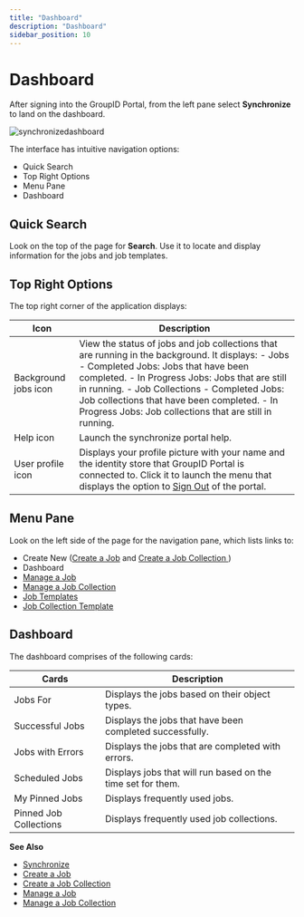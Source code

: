 ```yaml
---
title: "Dashboard"
description: "Dashboard"
sidebar_position: 10
---
```


# Dashboard

After signing into the GroupID Portal, from the left pane select **Synchronize** to land on the
dashboard.

![synchronizedashboard](/img/product_docs/directorymanager/11.0/portal/synchronize/synchronizedashboard.webp)

The interface has intuitive navigation options:

- Quick Search
- Top Right Options
- Menu Pane
- Dashboard

## Quick Search

Look on the top of the page for **Search**. Use it to locate and display information for the jobs
and job templates.

## Top Right Options

The top right corner of the application displays:

| Icon                 | Description                                                                                                                                                                                                                                                                                                                                           |
| -------------------- | ----------------------------------------------------------------------------------------------------------------------------------------------------------------------------------------------------------------------------------------------------------------------------------------------------------------------------------------------------- |
| Background jobs icon | View the status of jobs and job collections that are running in the background. It displays: - Jobs - Completed Jobs: Jobs that have been completed. - In Progress Jobs: Jobs that are still in running. - Job Collections - Completed Jobs: Job collections that have been completed. - In Progress Jobs: Job collections that are still in running. |
| Help icon            | Launch the synchronize portal help.                                                                                                                                                                                                                                                                                                                   |
| User profile icon    | Displays your profile picture with your name and the identity store that GroupID Portal is connected to. Click it to launch the menu that displays the option to [Sign Out](/docs/directorymanager/11.0/portal/login.md#sign-out) of the portal.                                                                                             |

## Menu Pane

Look on the left side of the page for the navigation pane, which lists links to:

- Create New ([Create a Job](/docs/directorymanager/11.0/portal/synchronize/create/create.md)
  and
  [Create a Job Collection ](/docs/directorymanager/11.0/portal/synchronize/create/create_1.md))
- Dashboard
- [Manage a Job](/docs/directorymanager/11.0/portal/synchronize/manage/job.md)
- [Manage a Job Collection ](/docs/directorymanager/11.0/portal/synchronize/manage/jobcollection.md)
- [Job Templates](/docs/directorymanager/11.0/portal/synchronize/manage/jobtemplate.md)
- [Job Collection Template](/docs/directorymanager/11.0/portal/synchronize/manage/jobcollectiontemplate.md)

## Dashboard

The dashboard comprises of the following cards:

| Cards                  | Description                                                 |
| ---------------------- | ----------------------------------------------------------- |
| Jobs For               | Displays the jobs based on their object types.              |
| Successful Jobs        | Displays the jobs that have been completed successfully.    |
| Jobs with Errors       | Displays the jobs that are completed with errors.           |
| Scheduled Jobs         | Displays jobs that will run based on the time set for them. |
| My Pinned Jobs         | Displays frequently used jobs.                              |
| Pinned Job Collections | Displays frequently used job collections.                   |

**See Also**

- [Synchronize](/docs/directorymanager/11.0/portal/synchronize/overview.md)
- [Create a Job](/docs/directorymanager/11.0/portal/synchronize/create/create.md)
- [Create a Job Collection ](/docs/directorymanager/11.0/portal/synchronize/create/create_1.md)
- [Manage a Job](/docs/directorymanager/11.0/portal/synchronize/manage/job.md)
- [Manage a Job Collection ](/docs/directorymanager/11.0/portal/synchronize/manage/jobcollection.md)
